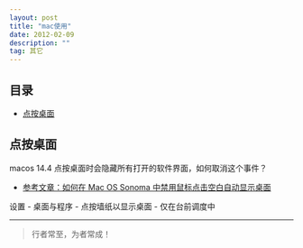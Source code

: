 ```yaml
---
layout: post
title: "mac使用"
date: 2012-02-09
description: ""
tag: 其它
---
```





## 目录
- [点按桌面](#content1)   




<!-- ************************************************ -->
## <a id="content1">点按桌面</a>

macos 14.4 点按桌面时会隐藏所有打开的软件界面，如何取消这个事件？  

- [参考文章：如何在 Mac OS Sonoma 中禁用鼠标点击空白自动显示桌面](https://www.macappbox.com/bbs/detail/114)

设置 - 桌面与程序 - 点按墙纸以显示桌面 - 仅在台前调度中  



----------
>  行者常至，为者常成！


